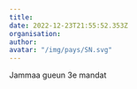 ```yaml
---
title: 
date: 2022-12-23T21:55:52.353Z
organisation: 
author: 
avatar: "/img/pays/SN.svg"
---
```


Jammaa gueun 3e mandat 